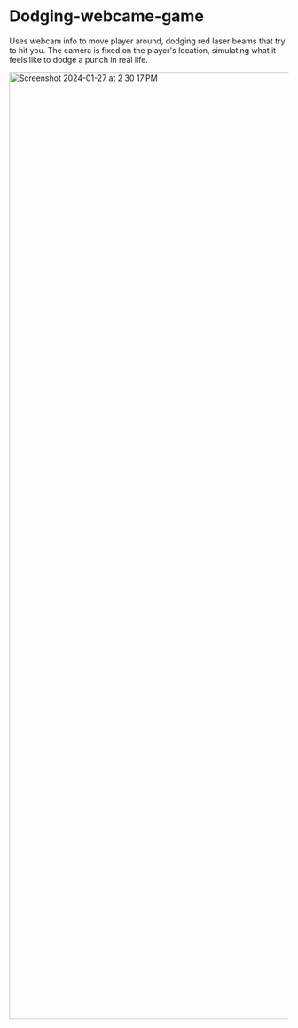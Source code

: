 # Dodging-webcame-game
Uses webcam info to move player around, dodging red laser beams that try to hit you. The camera is fixed on the player's location, simulating what it feels like to dodge a punch in real life.



<img width="1710" alt="Screenshot 2024-01-27 at 2 30 17 PM" src="https://github.com/ZifanWang2005/Dodging-webcame-game/assets/66435143/f0367e41-3065-4ee4-bff5-f89bc34ac400">

